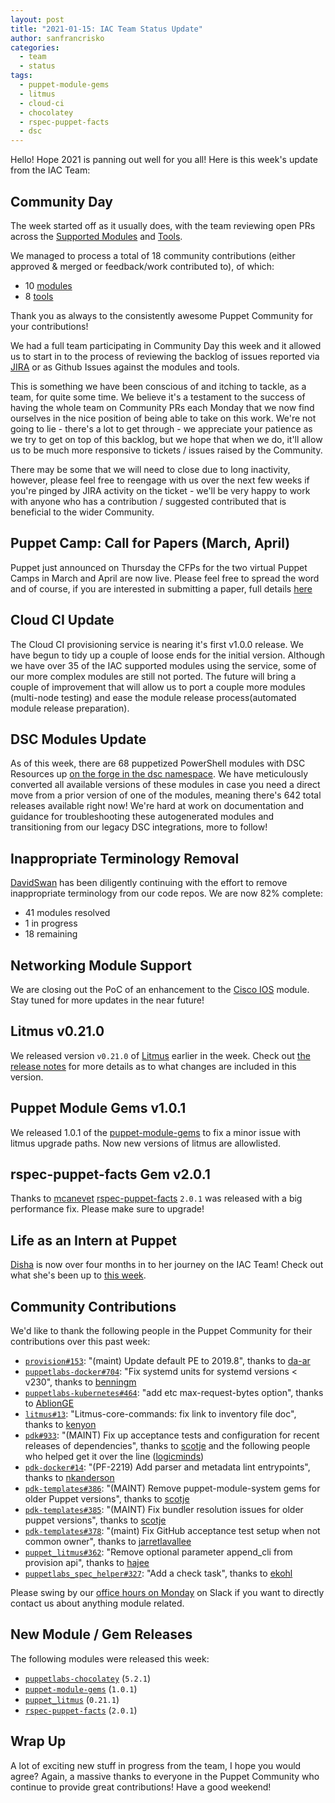 ```yaml
---
layout: post
title: "2021-01-15: IAC Team Status Update"
author: sanfrancrisko
categories:
  - team
  - status
tags:
  - puppet-module-gems
  - litmus
  - cloud-ci
  - chocolatey
  - rspec-puppet-facts
  - dsc
---
```


Hello! Hope 2021 is panning out well for you all!
Here is this week's update from the IAC Team:

## Community Day

The week started off as it usually does, with the team reviewing open PRs across the [Supported Modules][Supported Modules] and [Tools][Tools].

We managed to process a total of 18 community contributions (either approved & merged or feedback/work contributed to), of which:
- 10 [modules][Supported Modules]
- 8 [tools][Tools]

Thank you as always to the consistently awesome Puppet Community for your contributions!

We had a full team participating in Community Day this week and it allowed us to start in to the process of reviewing the backlog of issues reported via [JIRA][JIRA-MODULES] or as Github Issues against the modules and tools.

This is something we have been conscious of and itching to tackle, as a team, for quite some time.
We believe it's a testament to the success of having the whole team on Community PRs each Monday that we now find ourselves in the nice position of being able to take on this work.
We're not going to lie - there's a lot to get through - we appreciate your patience as we try to get on top of this backlog, but we hope that when we do, it'll allow us to be much more responsive to tickets / issues raised by the Community.

There may be some that we will need to close due to long inactivity, however, please feel free to reengage with us over the next few weeks if you're pinged by JIRA activity on the ticket - we'll be very happy to work with anyone who has a contribution / suggested contributed that is beneficial to the wider Community.

## Puppet Camp: Call for Papers (March, April)

Puppet just announced on Thursday the CFPs for the two virtual Puppet Camps in March and April are now live.
Please feel free to spread the word and of course, if you are interested in submitting a paper, full details [here](https://puppet.com/blog/puppet-camp-call-for-papers-now-open-for-march-and-april/)

## Cloud CI Update

The Cloud CI provisioning service is nearing it's first v1.0.0 release.
We have begun to tidy up a couple of loose ends for the initial version.
Although we have over 35 of the IAC supported modules using the service, some of our more complex modules are still not ported.
The future will bring a couple of improvement that will allow us to port a couple more modules (multi-node testing) and ease the module release process(automated module release preparation).


## DSC Modules Update

As of this week, there are 68 puppetized PowerShell modules with DSC Resources up [on the forge in the dsc namespace][forge-dsc].
We have meticulously converted all available versions of these modules in case you need a direct move from a prior version of one of the modules, meaning there's 642 total releases available right now!
We're hard at work on documentation and guidance for troubleshooting these autogenerated modules and transitioning from our legacy DSC integrations, more to follow!

## Inappropriate Terminology Removal

[DavidSwan][DavidSwan] has been diligently continuing with the effort to remove inappropriate terminology from our code repos.
We are now 82% complete:
- 41 modules resolved
- 1 in progress
- 18 remaining

## Networking Module Support

We are closing out the PoC of an enhancement to the [Cisco IOS](https://github.com/puppetlabs/cisco_ios) module.
Stay tuned for more updates in the near future!

## Litmus v0.21.0

We released version `v0.21.0` of [Litmus](https://github.com/puppetlabs/puppet_litmus) earlier in the week.
Check out [the release notes](https://github.com/puppetlabs/puppet_litmus/blob/main/CHANGELOG.md#v0201-2021-01-11) for more details as to what changes are included in this version.

## Puppet Module Gems v1.0.1

We released 1.0.1 of the [puppet-module-gems][puppet-module-gems] to fix a minor issue with litmus upgrade paths. 
Now new versions of litmus are allowlisted.

## rspec-puppet-facts Gem v2.0.1

Thanks to [mcanevet][mcanevet] [rspec-puppet-facts][rspec-puppet-facts] `2.0.1` was released with a big performance fix.
Please make sure to upgrade!

## Life as an Intern at Puppet

[Disha][Disha] is now over four months in to her journey on the IAC Team! 
Check out what she's been up to [this week](https://puppetlabs.github.io/iac/docs/life_of_intern.html).

## Community Contributions

We'd like to thank the following people in the Puppet Community for their contributions over this past week:

- [`provision#153`][provision-pr-153]: "(maint) Update default PE to 2019.8", thanks to [da-ar][da-ar]
- [`puppetlabs-docker#704`][puppetlabs-docker-pr-704]: "Fix systemd units for systemd versions < v230", thanks to [benningm][benningm]
- [`puppetlabs-kubernetes#464`][puppetlabs-kubernetes-pr-464]: "add etc max-request-bytes option", thanks to [AblionGE][AblionGE]
- [`litmus#13`][litmus-pr-13]: "Litmus-core-commands: fix link to inventory file doc", thanks to [kenyon][kenyon]
- [`pdk#933`][pdk-pr-933]: "(MAINT) Fix up acceptance tests and configuration for recent releases of dependencies", thanks to [scotje][scotje] and the following people who helped get it over the line ([logicminds][logicminds])
- [`pdk-docker#14`][pdk-docker-pr-14]: "(PF-2219) Add parser and metadata lint entrypoints", thanks to [nkanderson][nkanderson]
- [`pdk-templates#386`][pdk-templates-pr-386]: "(MAINT) Remove puppet-module-system gems for older Puppet versions", thanks to [scotje][scotje]
- [`pdk-templates#385`][pdk-templates-pr-385]: "(MAINT) Fix bundler resolution issues for older puppet versions", thanks to [scotje][scotje]
- [`pdk-templates#378`][pdk-templates-pr-378]: "(maint) Fix GitHub acceptance test setup when not common owner", thanks to [jarretlavallee][jarretlavallee]
- [`puppet_litmus#362`][puppet_litmus-pr-362]: "Remove optional parameter append_cli from provision api", thanks to [hajee][hajee]
- [`puppetlabs_spec_helper#327`][puppetlabs_spec_helper-pr-327]: "Add a check task", thanks to [ekohl][ekohl]

Please swing by our [office hours on Monday](https://puppet.com/community/office-hours/) on Slack if you want to directly contact us about anything module related.

## New Module / Gem Releases

The following modules were released this week:

- [`puppetlabs-chocolatey`][puppetlabs-chocolatey] (`5.2.1`)
- [`puppet-module-gems`][puppet-module-gems] (`1.0.1`)
- [`puppet_litmus`][puppet_litmus] (`0.21.1`)
- [`rspec-puppet-facts`][rspec-puppet-facts] (`2.0.1`)

## Wrap Up

A lot of exciting new stuff in progress from the team, I hope you would agree?
Again, a massive thanks to everyone in the Puppet Community who continue to provide great contributions!
Have a good weekend!

  [puppetlabs-chocolatey]: https://github.com/puppetlabs/puppetlabs-chocolatey
  [puppet-module-gems]: https://github.com/puppetlabs/puppet-module-gems
  [provision-pr-153]: https://github.com/puppetlabs/provision/pull/153
  [da-ar]: https://github.com/da-ar
  [puppetlabs-docker-pr-704]: https://github.com/puppetlabs/puppetlabs-docker/pull/704
  [benningm]: https://github.com/benningm
  [puppetlabs-kubernetes-pr-464]: https://github.com/puppetlabs/puppetlabs-kubernetes/pull/464
  [AblionGE]: https://github.com/AblionGE
  [litmus-pr-13]: https://github.com/puppetlabs/litmus/pull/13
  [kenyon]: https://github.com/kenyon
  [pdk-pr-933]: https://github.com/puppetlabs/pdk/pull/933
  [scotje]: https://github.com/scotje
  [logicminds]: https://github.com/logicminds
  [pdk-docker-pr-14]: https://github.com/puppetlabs/pdk-docker/pull/14
  [nkanderson]: https://github.com/nkanderson
  [pdk-templates-pr-386]: https://github.com/puppetlabs/pdk-templates/pull/386
  [pdk-templates-pr-385]: https://github.com/puppetlabs/pdk-templates/pull/385
  [pdk-templates-pr-378]: https://github.com/puppetlabs/pdk-templates/pull/378
  [jarretlavallee]: https://github.com/jarretlavallee
  [puppet_litmus-pr-362]: https://github.com/puppetlabs/puppet_litmus/pull/362
  [hajee]: https://github.com/hajee
  [puppetlabs_spec_helper-pr-327]: https://github.com/puppetlabs/puppetlabs_spec_helper/pull/327
  [ekohl]: https://github.com/ekohl

  [Adrian]:             https://github.com/adrianiurca
  [Ben]:                https://github.com/binford2k
  [Ciaran]:             https://github.com/sanfrancrisko
  [Daiana]:             https://github.com/daianamezdrea
  [Danny]:              https://github.com/carabasdaniel
  [DavidSchmitt]:       https://github.com/DavidS
  [DavidSwan]:          https://github.com/david22swan
  [Disha]:              https://github.com/Disha-maker
  [Lore]:               https://github.com/lionce
  [Michael]:            https://github.com/michaeltlombardi
  [Paula]:              https://github.com/pmcmaw
  [Sheena]:             https://github.com/sheenaajay
  [Supported Modules]:  https://puppetlabs.github.io/iac/modules/
  [TP]:                 https://github.com/tphoney
  [Tools]:              https://puppetlabs.github.io/iac/tools/

  [JIRA-MODULES]:       https://tickets.puppetlabs.com/projects/MODULES
  [forge-dsc]:          https://forge.puppet.com/dsc
  [mcanevet]:           https://github.com/mcanevet
  [rspec-puppet-facts]: https://github.com/mcanevet/rspec-puppet-facts
  [puppet_litmus]:      https://github.com/puppetlabs/puppet_litmus
